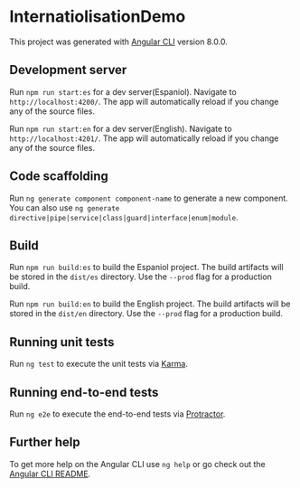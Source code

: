 # InternatiolisationDemo

This project was generated with [Angular CLI](https://github.com/angular/angular-cli) version 8.0.0.

## Development server

Run `npm run start:es` for a dev server(Espaniol). Navigate to `http://localhost:4200/`. The app will automatically reload if you change any of the source files.

Run `npm run start:en` for a dev server(English). Navigate to `http://localhost:4201/`. The app will automatically reload if you change any of the source files.

## Code scaffolding

Run `ng generate component component-name` to generate a new component. You can also use `ng generate directive|pipe|service|class|guard|interface|enum|module`.

## Build

Run `npm run build:es` to build the Espaniol project. The build artifacts will be stored in the `dist/es` directory. Use the `--prod` flag for a production build.

Run `npm run build:en` to build the English project. The build artifacts will be stored in the `dist/en` directory. Use the `--prod` flag for a production build.

## Running unit tests

Run `ng test` to execute the unit tests via [Karma](https://karma-runner.github.io).

## Running end-to-end tests

Run `ng e2e` to execute the end-to-end tests via [Protractor](http://www.protractortest.org/).

## Further help

To get more help on the Angular CLI use `ng help` or go check out the [Angular CLI README](https://github.com/angular/angular-cli/blob/master/README.md).

